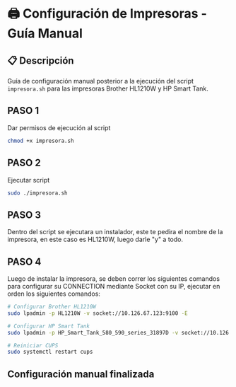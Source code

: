 # 🖨️ Configuración de Impresoras - Guía Manual

## 📋 Descripción
Guía de configuración manual posterior a la ejecución del script `impresora.sh` para las impresoras Brother HL1210W y HP Smart Tank.

## PASO 1
Dar permisos de ejecución al script

```bash
chmod +x impresora.sh
```

## PASO 2
Ejecutar script

```bash
sudo ./impresora.sh
```

## PASO 3
Dentro del script se ejecutara un instalador, este te pedira el nombre de la impresora, en este caso es HL1210W, luego darle "y" a todo.

## PASO 4
Luego de instalar la impresora, se deben correr los siguientes comandos para configurar su CONNECTION mediante Socket con su IP, ejecutar en orden los siguientes comandos:

```bash
# Configurar Brother HL1210W
sudo lpadmin -p HL1210W -v socket://10.126.67.123:9100 -E

# Configurar HP Smart Tank  
sudo lpadmin -p HP_Smart_Tank_580_590_series_31897D -v socket://10.126.67.10:9100 -E

# Reiniciar CUPS
sudo systemctl restart cups
```

## Configuración manual finalizada